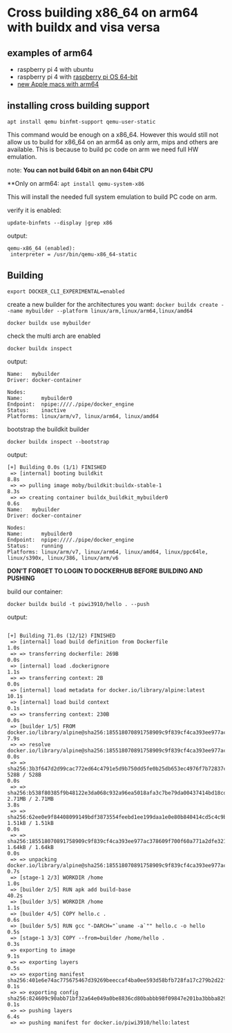# Cross building x86_64 on arm64 with buildx and visa versa

## examples of arm64

* raspberry pi 4 with ubuntu
* raspberry pi 4 with [raspberry pi OS 64-bit](https://www.raspberrypi.org/forums/viewtopic.php?t=275370)
* [new Apple macs with arm64](https://www.macrumors.com/guide/apple-silicon/)

## installing cross building support

```apt install qemu binfmt-support qemu-user-static```

This command would be enough on a x86_64. However this would still not allow us to build for x86_64 on an arm64 as only arm, mips and others are available.
This is because to build pc code on arm we need full HW emulation.

note: **You can not build 64bit on an non 64bit CPU**

**Only on arm64: ```apt install qemu-system-x86```

This will install the needed full system emulation to build PC code on arm.

verify it is enabled:

```update-binfmts --display |grep x86```

output:

```
qemu-x86_64 (enabled):
 interpreter = /usr/bin/qemu-x86_64-static
```

## Building

```export DOCKER_CLI_EXPERIMENTAL=enabled```

create a new builder for the architectures you want:
```docker buildx create --name mybuilder --platform linux/arm,linux/arm64,linux/amd64```

```docker buildx use mybuilder```

check the multi arch are enabled

```docker buildx inspect```

output:

```
Name:   mybuilder
Driver: docker-container

Nodes:
Name:      mybuilder0
Endpoint:  npipe:////./pipe/docker_engine
Status:    inactive
Platforms: linux/arm/v7, linux/arm64, linux/amd64
```

bootstrap the buildkit builder

```docker buildx inspect --bootstrap```

output:

```
[+] Building 0.0s (1/1) FINISHED
 => [internal] booting buildkit                                                                                                          8.8s
 => => pulling image moby/buildkit:buildx-stable-1                                                                                       8.3s
 => => creating container buildx_buildkit_mybuilder0                                                                                     0.6s
Name:   mybuilder
Driver: docker-container

Nodes:
Name:      mybuilder0
Endpoint:  npipe:////./pipe/docker_engine
Status:    running
Platforms: linux/arm/v7, linux/arm64, linux/amd64, linux/ppc64le, linux/s390x, linux/386, linux/arm/v6
```

**DON'T FORGET TO LOGIN TO DOCKERHUB BEFORE BUILDING AND PUSHING**

build our container:

```docker buildx build -t piwi3910/hello . --push```

output:

```

[+] Building 71.0s (12/12) FINISHED
 => [internal] load build definition from Dockerfile                                                                                                                                                                   1.0s
 => => transferring dockerfile: 269B                                                                                                                                                                                   0.0s
 => [internal] load .dockerignore                                                                                                                                                                                      1.1s
 => => transferring context: 2B                                                                                                                                                                                        0.0s
 => [internal] load metadata for docker.io/library/alpine:latest                                                                                                                                                      10.1s
 => [internal] load build context                                                                                                                                                                                      0.1s
 => => transferring context: 230B                                                                                                                                                                                      0.0s
 => [builder 1/5] FROM docker.io/library/alpine@sha256:185518070891758909c9f839cf4ca393ee977ac378609f700f60a771a2dfe321                                                                                                7.9s
 => => resolve docker.io/library/alpine@sha256:185518070891758909c9f839cf4ca393ee977ac378609f700f60a771a2dfe321                                                                                                        0.0s
 => => sha256:3b3f647d2d99cac772ed64c4791e5d9b750dd5fe0b25db653ec4976f7b72837c 528B / 528B                                                                                                                             0.0s
 => => sha256:b538f80385f9b48122e3da068c932a96ea5018afa3c7be79da00437414bd18cd 2.71MB / 2.71MB                                                                                                                         3.8s
 => => sha256:62ee0e9f84408099149bdf3873554feebd1ee199daa1e0e80b840414cd5c4c9b 1.51kB / 1.51kB                                                                                                                         0.0s
 => => sha256:185518070891758909c9f839cf4ca393ee977ac378609f700f60a771a2dfe321 1.64kB / 1.64kB                                                                                                                         0.0s
 => => unpacking docker.io/library/alpine@sha256:185518070891758909c9f839cf4ca393ee977ac378609f700f60a771a2dfe321                                                                                                      0.7s
 => [stage-1 2/3] WORKDIR /home                                                                                                                                                                                        1.0s
 => [builder 2/5] RUN apk add build-base                                                                                                                                                                              40.2s
 => [builder 3/5] WORKDIR /home                                                                                                                                                                                        1.1s
 => [builder 4/5] COPY hello.c .                                                                                                                                                                                       0.6s
 => [builder 5/5] RUN gcc "-DARCH="`uname -a`"" hello.c -o hello                                                                                                                                                       0.5s
 => [stage-1 3/3] COPY --from=builder /home/hello .                                                                                                                                                                    0.3s
 => exporting to image                                                                                                                                                                                                 9.1s
 => => exporting layers                                                                                                                                                                                                0.5s
 => => exporting manifest sha256:401e6e74ac775675467d39269beeccaf4ba0ee593d58bfb728fa17c279b2d22f                                                                                                                      0.1s
 => => exporting config sha256:824609c90abb71bf32a64e049a0be8836cd80babbb98f09847e201ba3bbba829                                                                                                                        0.1s
 => => pushing layers                                                                                                                                                                                                  6.4s
 => => pushing manifest for docker.io/piwi3910/hello:latest 
```
